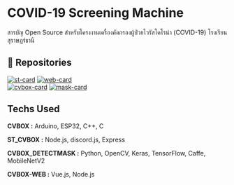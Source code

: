 # COVID-19 Screening Machine

สารบัญ Open Source สำหรับโครงงานเครื่องคัดกรองผู้ป่วยไวรัสโคโรน่า (COVID-19) โรงเรียนสุราษฎร์ธานี


## 🔗 Repositories
[![st-card](https://github-readme-stats.vercel.app/api/pin/?username=rbunpat&repo=ST_CVBOX&theme=vue-dark)](https://github.com/rbunpat/ST_CVBOX)
[![web-card](https://github-readme-stats.vercel.app/api/pin/?username=rbunpat&repo=CVBOX-WEB&theme=vue-dark)](https://github.com/rbunpat/CVBOX-WEB)\
[![cvbox-card](https://github-readme-stats.vercel.app/api/pin/?username=rbunpat&repo=CVBOX&theme=vue-dark)](https://github.com/rbunpat/CVBOX)
[![mask-card](https://github-readme-stats.vercel.app/api/pin/?username=rbunpat&repo=CVBOX-DETECTMASK&theme=vue-dark)](https://github.com/rbunpat/CVBOX-DETECTMASK)

## Techs Used

**CVBOX :** Arduino, ESP32, C++, C

**ST_CVBOX :** Node.js, discord.js, Express

**CVBOX_DETECTMASK :** Python, OpenCV, Keras, TensorFlow, Caffe, MobileNetV2

**CVBOX-WEB :** Vue.js, Node.js
